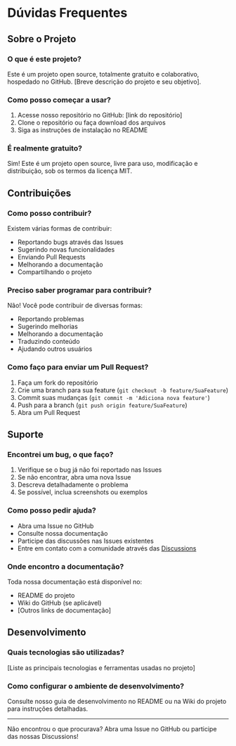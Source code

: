 # Dúvidas Frequentes

## Sobre o Projeto

### O que é este projeto?
Este é um projeto open source, totalmente gratuito e colaborativo, hospedado no GitHub. [Breve descrição do projeto e seu objetivo].

### Como posso começar a usar?
1. Acesse nosso repositório no GitHub: [link do repositório]
2. Clone o repositório ou faça download dos arquivos
3. Siga as instruções de instalação no README

### É realmente gratuito?
Sim! Este é um projeto open source, livre para uso, modificação e distribuição, sob os termos da licença MIT.

## Contribuições

### Como posso contribuir?
Existem várias formas de contribuir:
- Reportando bugs através das Issues
- Sugerindo novas funcionalidades
- Enviando Pull Requests
- Melhorando a documentação
- Compartilhando o projeto

### Preciso saber programar para contribuir?
Não! Você pode contribuir de diversas formas:
- Reportando problemas
- Sugerindo melhorias
- Melhorando a documentação
- Traduzindo conteúdo
- Ajudando outros usuários

### Como faço para enviar um Pull Request?
1. Faça um fork do repositório
2. Crie uma branch para sua feature (`git checkout -b feature/SuaFeature`)
3. Commit suas mudanças (`git commit -m 'Adiciona nova feature'`)
4. Push para a branch (`git push origin feature/SuaFeature`)
5. Abra um Pull Request

## Suporte

### Encontrei um bug, o que faço?
1. Verifique se o bug já não foi reportado nas Issues
2. Se não encontrar, abra uma nova Issue
3. Descreva detalhadamente o problema
4. Se possível, inclua screenshots ou exemplos

### Como posso pedir ajuda?
- Abra uma Issue no GitHub
- Consulte nossa documentação
- Participe das discussões nas Issues existentes
- Entre em contato com a comunidade através das [Discussions](https://github.com/ganobrega/quickreceitas/discussions)

### Onde encontro a documentação?
Toda nossa documentação está disponível no:
- README do projeto
- Wiki do GitHub (se aplicável)
- [Outros links de documentação]

## Desenvolvimento

### Quais tecnologias são utilizadas?
[Liste as principais tecnologias e ferramentas usadas no projeto]

### Como configurar o ambiente de desenvolvimento?
Consulte nosso guia de desenvolvimento no README ou na Wiki do projeto para instruções detalhadas.

---

Não encontrou o que procurava? Abra uma Issue no GitHub ou participe das nossas Discussions!
